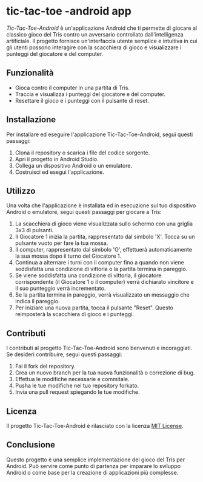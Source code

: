 # tic-tac-toe -android app

*Tic-Tac-Toe-Android* è un'applicazione Android che ti permette di giocare al classico gioco del Tris contro un avversario controllato dall'intelligenza artificiale. Il progetto fornisce un'interfaccia utente semplice e intuitiva in cui gli utenti possono interagire con la scacchiera di gioco e visualizzare i punteggi del giocatore e del computer.

## Funzionalità

- Gioca contro il computer in una partita di Tris.
- Traccia e visualizza i punteggi del giocatore e del computer.
- Resettare il gioco e i punteggi con il pulsante di reset.

## Installazione

Per installare ed eseguire l'applicazione Tic-Tac-Toe-Android, segui questi passaggi:

1. Clona il repository o scarica i file del codice sorgente.
2. Apri il progetto in Android Studio.
3. Collega un dispositivo Android o un emulatore.
4. Costruisci ed esegui l'applicazione.

## Utilizzo

Una volta che l'applicazione è installata ed in esecuzione sul tuo dispositivo Android o emulatore, segui questi passaggi per giocare a Tris:

1. La scacchiera di gioco viene visualizzata sullo schermo con una griglia 3x3 di pulsanti.
2. Il Giocatore 1 inizia la partita, rappresentato dal simbolo 'X'. Tocca su un pulsante vuoto per fare la tua mossa.
3. Il computer, rappresentato dal simbolo 'O', effettuerà automaticamente la sua mossa dopo il turno del Giocatore 1.
4. Continua a alternare i turni con il computer fino a quando non viene soddisfatta una condizione di vittoria o la partita termina in pareggio.
5. Se viene soddisfatta una condizione di vittoria, il giocatore corrispondente (il Giocatore 1 o il computer) verrà dichiarato vincitore e il suo punteggio verrà incrementato.
6. Se la partita termina in pareggio, verrà visualizzato un messaggio che indica il pareggio.
7. Per iniziare una nuova partita, tocca il pulsante "Reset". Questo reimposterà la scacchiera di gioco e i punteggi.

## Contributi

I contributi al progetto Tic-Tac-Toe-Android sono benvenuti e incoraggiati. Se desideri contribuire, segui questi passaggi:

1. Fai il fork del repository.
2. Crea un nuovo branch per la tua nuova funzionalità o correzione di bug.
3. Effettua le modifiche necessarie e commitale.
4. Pusha le tue modifiche nel tuo repository forkato.
5. Invia una pull request spiegando le tue modifiche.

## Licenza

Il progetto Tic-Tac-Toe-Android è rilasciato con la licenza [MIT License](https://opensource.org/licenses/MIT).

## Conclusione

Questo progetto è una semplice implementazione del gioco del Tris per Android. Può servire come punto di partenza per imparare lo sviluppo Android o come base per la creazione di applicazioni più complesse.